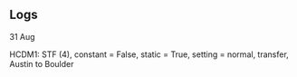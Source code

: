 Logs
----


31 Aug

HCDM1: STF (4), constant = False, static = True, setting = normal, transfer, Austin to Boulder